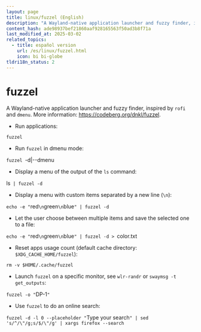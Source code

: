 ```yaml
---
layout: page
title: linux/fuzzel (English)
description: "A Wayland-native application launcher and fuzzy finder, inspired by `rofi` and `dmenu`."
content_hash: ade98937bef21860aaf928165563f50ad3b8f71a
last_modified_at: 2025-03-02
related_topics:
  - title: español version
    url: /es/linux/fuzzel.html
    icon: bi bi-globe
tldri18n_status: 2
---
```

# fuzzel

A Wayland-native application launcher and fuzzy finder, inspired by `rofi` and `dmenu`.
More information: <https://codeberg.org/dnkl/fuzzel>.

- Run applications:

`fuzzel`

- Run `fuzzel` in dmenu mode:

`fuzzel `<span class="tldr-var badge badge-pill bg-dark-lm bg-white-dm text-white-lm text-dark-dm font-weight-bold">-d|--dmenu</span>

- Display a menu of the output of the `ls` command:

<span class="tldr-var badge badge-pill bg-dark-lm bg-white-dm text-white-lm text-dark-dm font-weight-bold">ls</span>` | fuzzel -d`

- Display a menu with custom items separated by a new line (`\n`):

`echo -e "`<span class="tldr-var badge badge-pill bg-dark-lm bg-white-dm text-white-lm text-dark-dm font-weight-bold">red</span>`\n`<span class="tldr-var badge badge-pill bg-dark-lm bg-white-dm text-white-lm text-dark-dm font-weight-bold">green</span>`\n`<span class="tldr-var badge badge-pill bg-dark-lm bg-white-dm text-white-lm text-dark-dm font-weight-bold">blue</span>`" | fuzzel -d`

- Let the user choose between multiple items and save the selected one to a file:

`echo -e "`<span class="tldr-var badge badge-pill bg-dark-lm bg-white-dm text-white-lm text-dark-dm font-weight-bold">red</span>`\n`<span class="tldr-var badge badge-pill bg-dark-lm bg-white-dm text-white-lm text-dark-dm font-weight-bold">green</span>`\n`<span class="tldr-var badge badge-pill bg-dark-lm bg-white-dm text-white-lm text-dark-dm font-weight-bold">blue</span>`" | fuzzel -d > `<span class="tldr-var badge badge-pill bg-dark-lm bg-white-dm text-white-lm text-dark-dm font-weight-bold">color.txt</span>

- Reset apps usage count (default cache directory: `$XDG_CACHE_HOME/fuzzel`):

`rm -v $HOME/.cache/fuzzel`

- Launch `fuzzel` on a specific monitor, see `wlr-randr` or `swaymsg -t get_outputs`:

`fuzzel -o "`<span class="tldr-var badge badge-pill bg-dark-lm bg-white-dm text-white-lm text-dark-dm font-weight-bold">DP-1</span>`"`

- Use `fuzzel` to do an online search:

`fuzzel -d -l 0 --placeholder "`<span class="tldr-var badge badge-pill bg-dark-lm bg-white-dm text-white-lm text-dark-dm font-weight-bold">Type your search</span>`" | sed 's/^/\"/g;s/$/\"/g' | xargs firefox --search`

